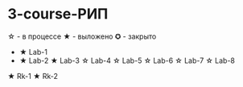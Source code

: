# 3-course-РИП
☆ - в процессе
★ - выложено
✪ - закрыто

+ ★ Lab-1
+ ★ Lab-2
★ Lab-3
☆ Lab-4
☆ Lab-5
☆ Lab-6
☆ Lab-7
☆ Lab-8

★ Rk-1
★ Rk-2

